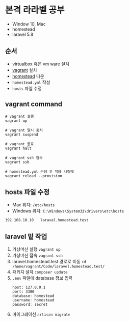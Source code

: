 # 본격 라라벨 공부

* Window 10, Mac
* homestead
* laravel 5.8

## 순서
* virtualbox 혹은 vm ware 설치
* [vagrant](https://www.vagrantup.com/downloads.html) 설치
* [homestead](https://github.com/laravel/homestead) 다운
* `homestead.yml` 작성
* `hosts` 파일 수정

## vagrant command
```
# vagrant 실행
vagrant up

# vagrant 일시 중지
vagrant suspend

# vagrant 종료
vagrant halt

# vagrant ssh 접속
vagrant ssh

# homestead.yml 수정 후 적용 시킬때
vagrant reload --provision
```

## hosts 파일 수정
* Mac 위치: `/etc/hosts`
* Windows 위치: `C:\Windows\System32\drivers\etc\hosts`
```
192.168.10.10   laraval.homestead.test
```

## laravel 밑 작업
1. 가상머신 실행 `vagrant up`
2. 가상머신 접속 `vagrant ssh`
3. laravel.homestead.test 경로로 이동 `cd /home/vagrant/Code/laravel.homestead.test/`
4. 패키지 설치 `composer update`
5. `.env` 파일에 database 정보 입력
    ```
    host: 127.0.0.1
    port: 3306
    database: homestead
    username: homestead
    password: secret
    ```
6. 마이그레이션 `artisan migrate`
